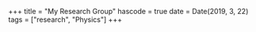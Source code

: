 +++
title = "My Research Group"
hascode = true
date = Date(2019, 3, 22)
tags = ["research", "Physics"]
+++


